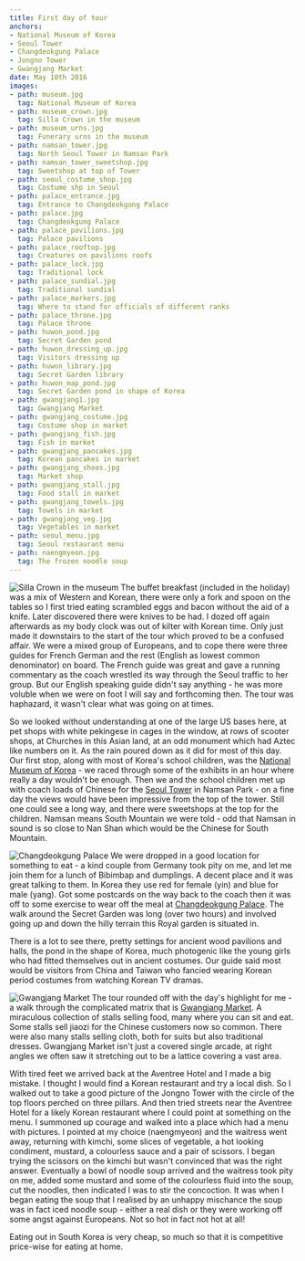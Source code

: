 ```yaml
---
title: First day of tour
anchors:
- National Museum of Korea
- Seoul Tower
- Changdeokgung Palace
- Jongno Tower
- Gwangjang Market
date: May 10th 2016
images:
- path: museum.jpg
  tag: National Museum of Korea
- path: museum_crown.jpg
  tag: Silla Crown in the museum
- path: museum_urns.jpg
  tag: Funerary urns in the museum
- path: namsan_tower.jpg
  tag: North Seoul Tower in Namsan Park
- path: namsan_tower_sweetshop.jpg
  tag: Sweetshop at top of Tower
- path: seoul_costume_shop.jpg
  tag: Costume shp in Seoul
- path: palace_entrance.jpg
  tag: Entrance to Changdeokgung Palace
- path: palace.jpg
  tag: Changdeokgung Palace
- path: palace_pavilions.jpg
  tag: Palace pavilions
- path: palace_rooftop.jpg
  tag: Creatures on pavilions roofs
- path: palace_lock.jpg
  tag: Traditional lock
- path: palace_sundial.jpg
  tag: Traditional sundial
- path: palace_markers.jpg
  tag: Where to stand for officials of different ranks
- path: palace_throne.jpg
  tag: Palace throne
- path: huwon_pond.jpg
  tag: Secret Garden pond
- path: huwon_dressing_up.jpg
  tag: Visitors dressing up
- path: huwon_library.jpg
  tag: Secret Garden library
- path: huwon_map_pond.jpg
  tag: Secret Garden pond in shape of Korea
- path: gwangjang1.jpg
  tag: Gwangjang Market
- path: gwangjang_costume.jpg
  tag: Costume shop in market
- path: gwangjang_fish.jpg
  tag: Fish in market
- path: gwangjang_pancakes.jpg
  tag: Korean pancakes in market
- path: gwangjang_shoes.jpg
  tag: Market shop
- path: gwangjang_stall.jpg
  tag: Food stall in market
- path: gwangjang_towels.jpg
  tag: Towels in market
- path: gwangjang_veg.jpg
  tag: Vegetables in market
- path: seoul_menu.jpg
  tag: Seoul restaurant menu
- path: naengmyeon.jpg
  tag: The frozen noodle soup
---
```

![Silla Crown in the museum](museum_crown.jpg)
The buffet breakfast (included in the holiday) was a mix of Western and Korean, there were only a fork
and spoon on the tables so I first tried eating scrambled eggs and bacon without the aid of a knife.
Later discovered there were knives to be had. I dozed off again afterwards as my body clock was out of
kilter with Korean time. Only just made it downstairs to the start of the tour which proved to be a
confused affair. We were a mixed group of Europeans, and to cope there were three guides for French
German and the rest (English as lowest common denominator) on board. The French guide was great and
gave a running commentary as the coach wrestled its way through the Seoul traffic to her group. But our
English speaking guide didn't say anything - he was more voluble when we were on foot I will say and
forthcoming then. The tour was haphazard, it wasn't clear what was going on at times.

So we looked without understanding at one of the large US bases here, at pet shops with white pekingese
in cages in the window, at rows of scooter shops, at Churches in this Asian land, at an odd monument
which had Aztec like numbers on it. As the rain poured down as it did for most of this day. Our first
stop, along with most of Korea's school children, was the
[National Museum of Korea](http://www.museum.go.kr/site/eng/home) - we raced through some of the
exhibits in an hour where really a day wouldn't be enough. Then we and the school children met up
with coach loads of Chinese for the [Seoul Tower](http://www.nseoultower.co.kr/eng/) in Namsan Park -
on a fine day the views would have been impressive from the top of the tower. Still one could see a
long way, and there were sweetshops at the top for the children. Namsan means South Mountain we were
told - odd that Namsan in sound is so close to Nan Shan which would be the Chinese for South Mountain.

![Changdeokgung Palace](palace.jpg)
We were dropped in a good location for something to eat - a kind couple from Germany took pity on me,
and let me join them for a lunch of Bibimbap and dumplings. A decent place and it was great talking to
them. In Korea they use red for female (yin) and blue for male (yang). Got some postcards on the way
back to the coach then it was off to some exercise to wear off the meal at
[Changdeokgung Palace](http://cdg.go.kr/eng/). The walk around the Secret Garden was
long (over two hours) and involved going up and down the hilly terrain this Royal garden is situated in.

There is a lot to see there, pretty settings for ancient wood pavilions and halls, the pond in the
shape of Korea, much photogenic like the young girls who had fitted themselves out in ancient costumes.
Our guide said most would be visitors from China and Taiwan who fancied wearing Korean period costumes
from watching Korean TV dramas.

![Gwangjang Market](gwangjang1.jpg)
The tour rounded off with the day's highlight for me - a walk through the complicated matrix that is
[Gwangjang Market](http://english.visitkorea.or.kr/enu/SHP/SH_EN_7_2.jsp?cid=273761).
A miraculous collection of stalls selling food, many where you can sit and eat. Some
stalls sell jiaozi for the Chinese customers now so common. There were also many stalls selling cloth, both
for suits but also traditional dresses. Gwangjang Market isn't just a covered single arcade, at right
angles we often saw it stretching out to be a lattice covering a vast area.

With tired feet we arrived back at the Aventree Hotel and I made a big mistake. I thought I would
find a Korean restaurant and try a local dish. So I walked out to take a good picture of the Jongno
Tower with the circle of the top floors perched on three pillars. And then tried streets near the
Aventree Hotel for a likely Korean restaurant where I could point at something on the menu.
I summoned up courage and walked into a place which had a menu with pictures. I pointed at my choice
(naengmyeon) and the waitress went away, returning with kimchi, some slices of vegetable, a hot
looking condiment, mustard, a colourless sauce and a pair of scissors. I began trying the
scissors on the kimchi but wasn't convinced that was the right answer. Eventually a bowl of
noodle soup arrived and the waitress took pity on me, added some mustard and some of the
colourless fluid into the soup, cut the noodles, then indicated I was to stir the concoction. It
was when I began eating the soup that I realised by an unhappy mischance the soup was in fact
iced noodle soup - either a real dish or they were working off some angst against Europeans.
Not so hot in fact not hot at all!

Eating out in South Korea is very cheap, so much so that it is competitive price-wise for eating at home.
